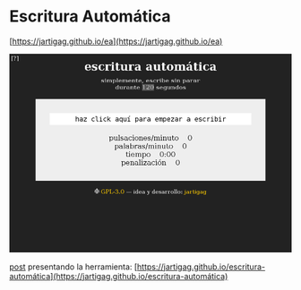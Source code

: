 # Escritura Automática

[https://jartigag.github.io/ea](https://jartigag.github.io/ea)

[![escritura automática. simplemente, escribe sin parar](screenshot.png)](https://jartigag.github.io/ea)

[post](https://jartigag.github.io/cubiertos-para-twitter) presentando la herramienta: [https://jartigag.github.io/escritura-automática](https://jartigag.github.io/escritura-automática)

